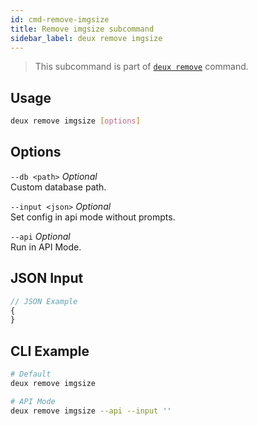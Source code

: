 ```yaml
---
id: cmd-remove-imgsize
title: Remove imgsize subcommand
sidebar_label: deux remove imgsize
---
```


> This subcommand is part of [`deux remove`](cmd-remove.html) command.

## Usage
```bash
deux remove imgsize [options]
```

## Options
`--db <path>` *Optional*  
Custom database path.

`--input <json>` *Optional*  
Set config in api mode without prompts.

`--api` *Optional*  
Run in API Mode.

## JSON Input
```javascript 
// JSON Example
{
}
```

## CLI Example
```bash
# Default
deux remove imgsize

# API Mode
deux remove imgsize --api --input ''
```
